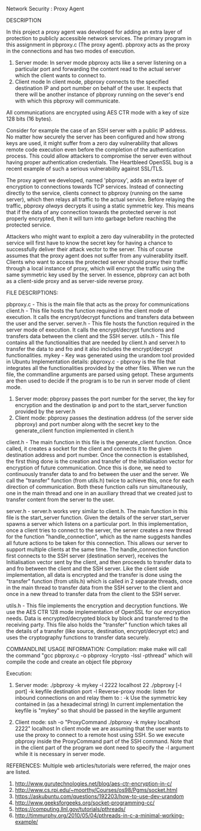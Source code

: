 Network Security : Proxy Agent 

DESCRIPTION
 
In this project a proxy agent was developed for adding an extra layer of protection to publicly accessible network services. 
The primary program in this assignment in pbproxy.c (The proxy agent). pbproxy acts as the proxy in the connections and has two modes of execution. 
1) Server mode: In server mode pbproxy acts like a server listening on a particular port and forwarding the content read to the actual server which the client wants to connect to. 
2) Client mode In client mode, pbproxy connects to the specified destination IP and port number on behalf of the user. It expects that there will be another instance of pbproxy running on the sever's end with which this pbproxy will communicate. 


All communications are encrypted using AES CTR mode with a key of size 128 bits (16 bytes). 

Consider for example the case of an SSH server with a public IP address. No matter how securely the server has been configured and how strong keys are used, it might suffer from a zero day vulnerability that allows remote code execution even before the completion of the authentication process. This could allow attackers to compromise the server even without having proper authentication credentials. 
The Heartbleed OpenSSL bug is a recent example of such a serious vulnerability against SSL/TLS. 

The proxy agent we developed, named 'pbproxy', adds an extra layer of encryption to connections towards TCP services. Instead of connecting directly to the service, clients connect to pbproxy (running on the same server), which then relays all traffic to the actual service. Before relaying the traffic, pbproxy *always* decrypts it using a static symmetric key. This means that if the data of any connection towards the protected server is not properly encrypted, then it will turn into garbage before reaching the protected service. 

Attackers who might want to exploit a zero day vulnerability in the protected service will first have to know the secret key for having a chance to successfully deliver their attack vector to the server. This of course assumes that the proxy agent does not suffer from any vulnerability itself. Clients who want to access the protected server should proxy their traffic 
through a local instance of proxy, which will encrypt the traffic using the same symmetric key used by the server. In essence, pbproxy can act both as a client-side proxy and as server-side reverse proxy. 

FILE DESCRIPTIONS: 

pbproxy.c - This is the main file that acts as the proxy for communications 
client.h - This file hosts the function required in the client mode of execution. It calls the encrypt/decrypt functions and transfers data between the user and the server. 
server.h - This file hosts the function required in the server mode of execution. It calls the encrypt/decrypt functions and transfers data between the client and the SSH server. 
utils.h - This file contains all the functionalities that are needed by client.h and server.h to transfer the data to and fro and it also includes the encrypt/decrypt functionalities. 
mykey - Key was generated using the urandom tool provided in Ubuntu 
Implementation details: 
pbproxy.c - pbproxy is the file that integrates all the functionalities provided by the other files. When we run the file, the commandline arguments are parsed using getopt. These arguments are then used to decide if the program is to be run in server mode of client mode. 

1. Server mode: pbproxy passes the port number for the server, the key for encryption and the destination ip and port to the start_server function provided by the server.h 
2. Client mode: pbproxy passes the destination address (of the server side pbproxy) and port number along with the secret key to the generate_client function implemented in client.h 

client.h - The main function in this file is the generate_client function. Once called, it creates a socket for the client and connects it to the given destination address and port number. Once the connection is established, the first thing done is the creation and transfer of the Initialisation vector for encryption of future communication. Once this is done, we need to continuously transfer data to and fro between the user and the server. We call the "transfer" function (from utils.h) twice to achieve this, once for each direction of communication. Both these function calls run simultaneously, one in the main thread and one in an auxiliary thread that we created just to transfer content from the server to the user. 

server.h - server.h works very similar to client.h. The main function in this file is the start_server function. Given the details of the server start_server spawns a server which listens on a particular port. In this implementation, once a client tries to connect to the server, the server creates a new thread for the function "handle_connection", which as the name suggests handles all future actions to be taken for this connection. This allows our server to support multiple clients at the same time. The handle_connection function first connects to the SSH server (destination server), receives the Initialisation vector sent by the client, and then proceeds to transfer data to and fro between the client and the SSH server. Like the client side implementation, all data is encrypted and the transfer is done using the "transfer" function (from utils.h) which is called in 2 separate threads, once in the main thread to transfer data from the SSH server to the client and once in a new thread to transfer data from the client to the SSH server. 

utils.h - This file implements the encryption and decryption functions. We use the AES CTR 128 mode implementation of OpenSSL for our encryption needs. Data is encrypted/decrypted block by block and transferred to the receiving party. This file also holds the "transfer" function which takes all the details of a transfer (like source, destination, encrypt/decrypt etc) and uses the cryptography functions to transfer data securely. 

COMMANDLINE USAGE INFORMATION: 
Compilation: make 
make will call the command "gcc pbproxy.c -o pbproxy -lcrypto -lssl -pthread" which will compile the code and create an object file pbproxy 

Execution: 

1) Server mode: ./pbproxy -k mykey -l 2222 localhost 22 
./pbproxy [-l port] -k keyfile destination port 
-l Reverse-proxy mode: listen for inbound connections on <port> and relay 
them to <destination>:<port> 
-k Use the symmetric key contained in <keyfile> (as a hexadecimal string) 
In current implementation the keyfile is "mykey" so that should be passed in the keyfile argument 

2) Client mode: ssh -o "ProxyCommand ./pbproxy -k mykey localhost 2222" localhost 
In client mode we are assuming that the user wants to use the proxy to connect to a remote host using SSH. So we execute pbproxy inside the ProxyCommand part of the SSH command. Note that in the client part of the program we dont need to specify the -l argument while it is necessary in server mode. 

REFERENCES: 
Multiple web articles/tutorials were referred, the major ones are listed. 
1. http://www.gurutechnologies.net/blog/aes-ctr-encryption-in-c/ 
2. http://www.cs.rpi.edu/~moorthy/Courses/os98/Pgms/socket.html 
3. https://askubuntu.com/questions/192203/how-to-use-dev-urandom 
4. http://www.geeksforgeeks.org/socket-programming-cc/ 
5. https://computing.llnl.gov/tutorials/pthreads/ 
6. http://timmurphy.org/2010/05/04/pthreads-in-c-a-minimal-working-example/ 

